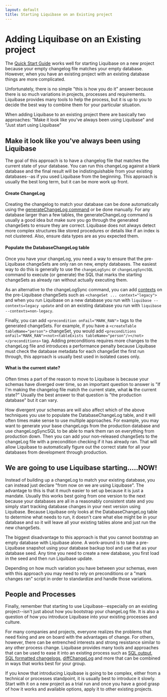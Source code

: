 ```yaml
---
layout: default
title: Starting Liquibase on an Existing project 
---
```


# Adding Liquibase on an Existing project

The [Quick Start Guide](/quickstart.html) works well for starting Liquibase on a new project because your empty changelog file matches your empty database. 
However, when you have an existing project with an existing database things are more complicated.
                                            
Unfortunately, there is no simple "this is how you do it" answer because there is so much variations in projects, processes and requirements. 
Liquibase provides many tools to help the process, but it is up to you to decide the best way to combine them for your particular situation.    

When adding Liquibase to an existing project there are basically two approaches: "Make it look like you've always been using Liquibase" and "Just start using Liquibase" 

## Make it look like you've always been using Liquibase

The goal of this approach is to have a changelog file that matches the current state of your database. You can run this changeLog against a blank database and the final result will be indistinguishable from your existing databases--as if you used Liquibase from the beginning.
This approach is usually the best long term, but it can be more work up front. 

#### Create ChangeLog 
Creating the changelog to match your database can be done automatically using the [generateChangeLog command](generating_changelogs.html) or be done manually. 
For any database larger than a few tables, the generateChangeLog command is usually a good idea but make sure you go through the generated changeSets to ensure they are correct. Liquibase does not always detect more complex structures like stored procedures or details like if an index is not clustered. Also, ensure data types are as you expected them.
  
#### Populate the DatabaseChangeLog table  
Once you have your changeLog, you need a way to ensure that the pre-Liquibase changeSets are only ran on new, empty databases. The easiest way to do this is generally to use the `changeLogSync` or `changeLogSyncSQL` command to execute (or generate) the SQL that marks the starting changeSets as already ran without actually executing them.

As an alternative to the changeLogSync command, you can add [contexts](contexts.html) on the pre-Liquibase changeSets such as `<changeSet ... context="legacy">` and when you run Liquibase on a new database you run with `liquibase --contexts=legacy update` and on an existing database you run with `liquibase --contexts=non-legacy`.

Finally, you can add `<precondition onFail="MARK_RAN">` tags to the generated changeSets. For example, if you have a `<createTable tableName="person">` changeSet, you would add `<preconditions onFail="MARK_RAN"><not><tableExists tableName="person"/></not></preconditions>` tag.
Adding preconditions requires more changes to the changeLog file and introduces a performance penalty because Liquibase must check the database metadata for each changeSet the first run through, this approach is usually best used in isolated cases only.  

#### What is the current state?  
Often times a part of the reason to move to Liquibase is because your schemas have diverged over time, so an important question to answer is "If I'm making the changelog file match the current state, what **is** the current state?"
Usually the best answer to that question is "the production database" but it can vary. 

How divergent your schemas are will also affect which of the above techniques you use to populate the DatabaseChangeLog table, and it will often times make sense to use multiple approaches. 
For example, you may want to generate your base changeLogs from the production database and use changeLogSyncSQL to be able to mark them ran on everything from production down. 
Then you can add your non-released changeSets to the changeLog file with a precondition checking if it has already ran. That will allow Liquibase to automatically figure out the correct state for all your databases from development through production.
           
             
## We are going to use Liquibase starting.....NOW!

Instead of building up a changeLog to match your existing database, you can instead just declare "from now on we are using Liquibase".
The advantage to this is that it much easier to set up because it is just a mandate. 
Usually this works best going from one version to the next because your databases are all in a reasonably consistent state and you simply start tracking database changes in your next version using Liquibase. 
Because Liquibase only looks at the DatabaseChangeLog table to determine what needs to run, it doesn't care what else might be in your database and so it will leave all your existing tables alone and just run the new changeSets.

The biggest disadvantage to this approach is that you cannot bootstrap an empty database with Liquibase alone. A work-around is to take a pre-Liquibase snapshot using your database backup tool and use that as your database seed. 
Any time you need to create a new database, you first load in the seed and then run Liquibase update. 
  
Depending on how much variation you have between your schemas, even with this approach you may need to rely on preconditions or a "mark changes ran" script in order to standardize and handle those variations.  


## People and Processes

Finally, remember that starting to use Liquibase--especially on an existing project--isn't just about how you bootstrap your changeLog file. It is also a question of how you introduce Liquibase into your existing processes and culture.

For many companies and projects, everyone realizes the problems that need fixing and are on board with the advantages of change. 
For others, however, there can be entrenched interests and strong resistance similar to any other process change. 
Liquibase provides many tools and approaches that can be used to ease it into an existing process such as [SQL output](sql_output.html), [SQL formatted changelogs](sql_format.html), [diffChangeLog](diff.html) and more that can be combined
in ways that works best for your group.

If you know that introducing Liquibase is going to be complex, either from a technical or processes standpoint, it is usually best to introduce it slowly.
Start with it on a new project as a trial run and once you have a good grasp of how it works and available options, apply it to other existing projects. 